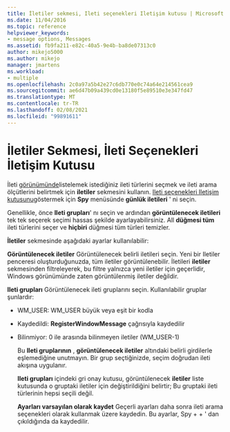 ```yaml
---
title: İletiler sekmesi, Ileti seçenekleri Iletişim kutusu | Microsoft Docs
ms.date: 11/04/2016
ms.topic: reference
helpviewer_keywords:
- message options, Messages
ms.assetid: fb9fa211-e82c-40a5-9e4b-ba8de07313c0
author: mikejo5000
ms.author: mikejo
manager: jmartens
ms.workload:
- multiple
ms.openlocfilehash: 2c0a97a5b42e27c6db770e0c74a64e214561cea9
ms.sourcegitcommit: ae6d47b09a439cd0e13180f5e89510e3e347fd47
ms.translationtype: MT
ms.contentlocale: tr-TR
ms.lasthandoff: 02/08/2021
ms.locfileid: "99891611"
---
```

# <a name="messages-tab-message-options-dialog-box"></a>İletiler Sekmesi, İleti Seçenekleri İletişim Kutusu
İleti [görünümünde](../debugger/messages-view.md)listelemek istediğiniz ileti türlerini seçmek ve ileti arama ölçütlerini belirtmek için **iletiler** sekmesini kullanın. [Ileti seçenekleri Iletişim kutusunu](../debugger/message-options-dialog-box.md)göstermek için **Spy** menüsünde **günlük iletileri** ' ni seçin.

 Genellikle, önce **Ileti grupları**' nı seçin ve ardından **görüntülenecek iletileri** tek tek seçerek seçimi hassas şekilde ayarlayabilirsiniz. All **düğmesi tüm** ileti türlerini seçer ve **hiçbiri** düğmesi tüm türleri temizler.

 **İletiler** sekmesinde aşağıdaki ayarlar kullanılabilir:

 **Görüntülenecek iletiler** Görüntülenecek belirli iletileri seçin. Yeni bir Iletiler penceresi oluşturduğunuzda, tüm iletiler görüntülenebilir. İletileri **iletiler** sekmesinden filtreleyerek, bu filtre yalnızca yeni iletiler için geçerlidir, Windows görünümünde zaten görüntülenmiş iletiler değildir.

 **Ileti grupları** Görüntülenecek ileti gruplarını seçin. Kullanılabilir gruplar şunlardır:

- WM_USER: WM_USER büyük veya eşit bir kodla

- Kaydedildi: **RegisterWindowMessage** çağrısıyla kaydedilir

- Bilinmiyor: 0 ile arasında bilinmeyen iletiler (WM_USER-1)

  Bu **Ileti gruplarının** , **görüntülenecek iletiler** altındaki belirli girdilerle eşlemediğine unutmayın. Bir grup seçtiğinizde, seçim doğrudan ileti akışına uygulanır.

  **Ileti grupları** içindeki gri onay kutusu, görüntülenecek **iletiler** liste kutusunda o gruptaki iletiler için değiştirildiğini belirtir; Bu gruptaki ileti türlerinin hepsi seçili değil.

  **Ayarları varsayılan olarak kaydet** Geçerli ayarları daha sonra ileti arama seçenekleri olarak kullanmak üzere kaydedin. Bu ayarlar, Spy + + ' dan çıkıldığında da kaydedilir.